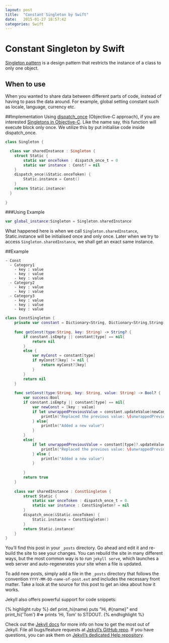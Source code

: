 ```yaml
---
layout: post
title:  "Constant Singleton by Swift"
date:   2015-01-27 18:57:42
categories: Swift 
---
```

# Constant Singleton by Swift
[Singleton pattern](http://www.galloway.me.uk/tutorials/singleton-classes/) is a design pattern that restricts 
the instance of a class to only one object. 

## When to use
When you wanted to share data between different parts of code, instead of having to pass the data around. For example,
global setting constant such as locale, language, currency etc.

##Implementation
Using [dispatch_once](https://developer.apple.com/library/mac/documentation/Darwin/Reference/ManPages/man3/dispatch_once_f.3.html) (Objective-C approach), if you are interested [Singletons in Objective-C](http://www.galloway.me.uk/tutorials/singleton-classes/). Like the name say, this function will execute block only once. We utilize this by put initialise code inside dispatch_once.

```swift
class Singleton {

  class var sharedInstance : Singleton {
    struct Static {
        static var onceToken : dispatch_once_t = 0
        static var instance : Const? = nil
    }
    dispatch_once(&Static.onceToken) {
        Static.instance = Const()
    }
    return Static.instance!
  }
  
}
```
###Using Example
```swift
var global_instance:Singleton = Singleton.sharedInstance
```

What happened here is when we call `Singleton.sharedInstance`, Static.instance will be initialised once and only once. Later when we try to access `Singleton.sharedInstance`, we shall get an exact same instance.  





##Example
```
- Const
  - Category1
    - key : value 
    - key : value 
    - key : value 
  - Category2
    - key : value 
    - key : value 
  - Category3
    - key : value 
    - key : value 
    - key : value 
```

```swift
class ConstSingleton {
    private var constant = Dictionary<String, Dictionary<String,String>>()
    
    func getConst(type:String, key: String) -> String? {
        if constant.isEmpty || constant[type] == nil{
            return nil
        }
        else {
            var myConst = constant[type]
            if myConst?[key] != nil {
                return myConst?[key]
            }
        }
        return nil
    }
    
    func setConst(type:String, key: String, value: String) -> Bool? {
        var success:Bool
        if constant.isEmpty || constant[type] == nil{
            var newConst = [key : value]
            if let unwrappedPreviousValue = constant.updateValue(newConst, forKey: type) {
                println("Replaced the previous value: \(unwrappedPreviousValue)")
            } else{
                println("Added a new value")
            }
        }
        else{
            if let unwrappedPreviousValue = constant[type]?.updateValue(value, forKey: key) {
                println("Replaced the previous value: \(unwrappedPreviousValue)")
            } else {
                println("Added a new value")
            }
            
        }
        return true
    }
    
    class var sharedInstance : ConstSingleton {
        struct Static {
            static var onceToken : dispatch_once_t = 0
            static var instance : ConstSingleton? = nil
        }
        dispatch_once(&Static.onceToken) {
            Static.instance = ConstSingleton()
        }
        return Static.instance!
    }
}
```


You’ll find this post in your `_posts` directory. Go ahead and edit it and re-build the site to see your changes. You can rebuild the site in many different ways, but the most common way is to run `jekyll serve`, which launches a web server and auto-regenerates your site when a file is updated.

To add new posts, simply add a file in the `_posts` directory that follows the convention `YYYY-MM-DD-name-of-post.ext` and includes the necessary front matter. Take a look at the source for this post to get an idea about how it works.

Jekyll also offers powerful support for code snippets:

{% highlight ruby %}
def print_hi(name)
  puts "Hi, #{name}"
end
print_hi('Tom')
#=> prints 'Hi, Tom' to STDOUT.
{% endhighlight %}

Check out the [Jekyll docs][jekyll] for more info on how to get the most out of Jekyll. File all bugs/feature requests at [Jekyll’s GitHub repo][jekyll-gh]. If you have questions, you can ask them on [Jekyll’s dedicated Help repository][jekyll-help].

[jekyll]:      http://jekyllrb.com
[jekyll-gh]:   https://github.com/jekyll/jekyll
[jekyll-help]: https://github.com/jekyll/jekyll-help
